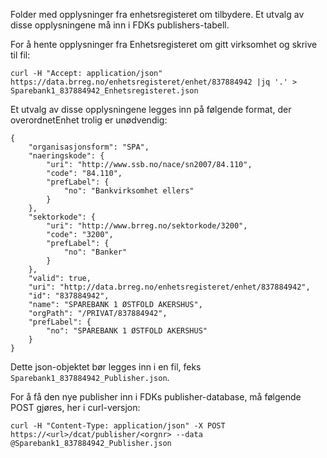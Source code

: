 Folder med opplysninger fra enhetsregisteret om tilbydere. Et utvalg av disse opplysningene må inn i FDKs publishers-tabell.

For å hente opplysninger fra Enhetsregisteret om gitt virksomhet og skrive til fil:

```
curl -H "Accept: application/json"  https://data.brreg.no/enhetsregisteret/enhet/837884942 |jq '.' > Sparebank1_837884942_Enhetsregisteret.json
```

Et utvalg av disse opplysningene legges inn på følgende format, der overordnetEnhet trolig er unødvendig:

```
{
    "organisasjonsform": "SPA",
    "naeringskode": {
        "uri": "http://www.ssb.no/nace/sn2007/84.110",
        "code": "84.110",
        "prefLabel": {
            "no": "Bankvirksomhet ellers"
        }
    },
    "sektorkode": {
        "uri": "http://www.brreg.no/sektorkode/3200",
        "code": "3200",
        "prefLabel": {
            "no": "Banker"
        }
    },
    "valid": true,
    "uri": "http://data.brreg.no/enhetsregisteret/enhet/837884942",
    "id": "837884942",
    "name": "SPAREBANK 1 ØSTFOLD AKERSHUS",
    "orgPath": "/PRIVAT/837884942",
    "prefLabel": {
        "no": "SPAREBANK 1 ØSTFOLD AKERSHUS"
    }
}
```

Dette json-objektet bør legges inn i en fil, feks `Sparebank1_837884942_Publisher.json`.

For å få den nye publisher inn i FDKs publisher-database, må følgende POST gjøres, her i curl-versjon:

```
curl -H "Content-Type: application/json" -X POST https://<url>/dcat/publisher/<orgnr> --data @Sparebank1_837884942_Publisher.json
```

